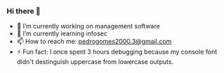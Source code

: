 ### Hi there 👋


- 🔭 I’m currently working on management software
- 🌱 I’m currently learning infosec
- 📫 How to reach me: pedrogomes2000.3@gmail.com
- ⚡ Fun fact: I once spent 3 hours debugging because my console font didn't destinguish uppercase from lowercase outputs.
<!--- 👯 I’m looking to collaborate on ...
- 🤔 I’m looking for help with ...
- 💬 Ask me about ...-->
